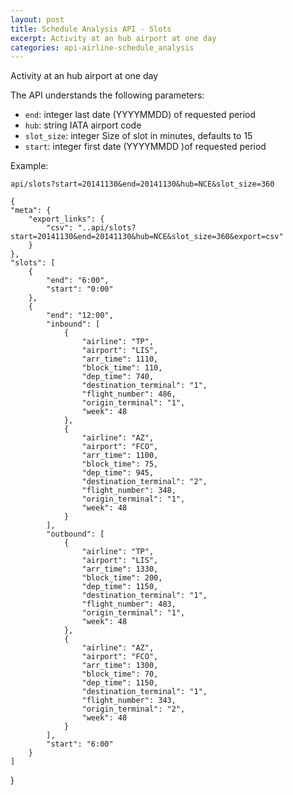 ```yaml
---
layout: post
title: Schedule Analysis API - Slots
excerpt: Activity at an hub airport at one day
categories: api-airline-schedule_analysis
---
```


Activity at an hub airport at one day

The API understands the following parameters:
* `end`: integer last date (YYYYMMDD) of requested period
* `hub`: string IATA airport code
* `slot_size`: integer Size of slot in minutes, defaults to 15
* `start`: integer first date (YYYYMMDD )of requested period

Example:

    api/slots?start=20141130&end=20141130&hub=NCE&slot_size=360

    {
    "meta": {
        "export_links": {
            "csv": "..api/slots?start=20141130&end=20141130&hub=NCE&slot_size=360&export=csv"
        }
    }, 
    "slots": [
        {
            "end": "6:00", 
            "start": "0:00"
        }, 
        {
            "end": "12:00", 
            "inbound": [
                {
                    "airline": "TP", 
                    "airport": "LIS", 
                    "arr_time": 1110, 
                    "block_time": 110, 
                    "dep_time": 740, 
                    "destination_terminal": "1", 
                    "flight_number": 486, 
                    "origin_terminal": "1", 
                    "week": 48
                }, 
                {
                    "airline": "AZ", 
                    "airport": "FCO", 
                    "arr_time": 1100, 
                    "block_time": 75, 
                    "dep_time": 945, 
                    "destination_terminal": "2", 
                    "flight_number": 348, 
                    "origin_terminal": "1", 
                    "week": 48
                }
            ], 
            "outbound": [
                {
                    "airline": "TP", 
                    "airport": "LIS", 
                    "arr_time": 1330, 
                    "block_time": 200, 
                    "dep_time": 1150, 
                    "destination_terminal": "1", 
                    "flight_number": 483, 
                    "origin_terminal": "1", 
                    "week": 48
                }, 
                {
                    "airline": "AZ", 
                    "airport": "FCO", 
                    "arr_time": 1300, 
                    "block_time": 70, 
                    "dep_time": 1150, 
                    "destination_terminal": "1", 
                    "flight_number": 343, 
                    "origin_terminal": "2", 
                    "week": 48
                }
            ], 
            "start": "6:00"
        }
    ]
}
